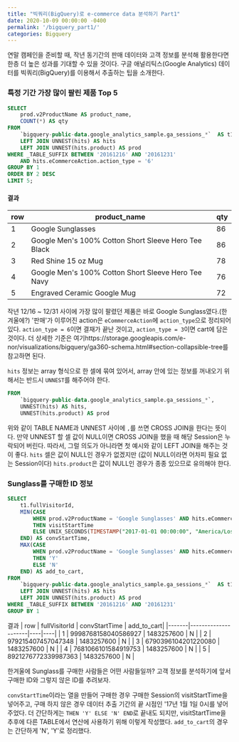```yaml
---
title: "빅쿼리(BigQuery)로 e-commerce data 분석하기 Part1"
date: 2020-10-09 00:00:00 -0400
permalink: '/bigquery_part1/'
categories: Bigquery
---
```


연말 캠페인을 준비할 때, 작년 동기간의 판매 데이터와 고객 정보를 분석해 활용한다면 한층 더 높은 성과를 기대할 수 있을 것이다. 구글 애널리틱스(Google Analytics) 데이터를 빅쿼리(BigQuery)를 이용해서 추출하는 팁을 소개한다.

### 특정 기간 가장 많이 팔린 제품 Top 5

```sql
SELECT
    prod.v2ProductName AS product_name,
    COUNT(*) AS qty
FROM 
    `bigquery-public-data.google_analytics_sample.ga_sessions_*`  AS t1
    LEFT JOIN UNNEST(hits) AS hits
    LEFT JOIN UNNEST(hits.product) AS prod
WHERE _TABLE_SUFFIX BETWEEN '20161216' AND '20161231'
    AND hits.eCommerceAction.action_type = '6'
GROUP BY 1
ORDER BY 2 DESC
LIMIT 5;
```

#### 결과

|  row  |       product_name                                      | qty|
|-------|---------------------------------------------------------|----|
| 1     | Google Sunglasses                                       | 86 |
| 2     | Google Men's 100% Cotton Short Sleeve Hero Tee Black    | 86 |
| 3     | Red Shine 15 oz Mug                                     | 78 |
| 4     | Google Men's 100% Cotton Short Sleeve Hero Tee Navy     | 76 |
| 5     | Engraved Ceramic Google Mug                             | 72 |


작년 12/16 ~ 12/31 사이에 가장 많이 팔렸던 제품은 바로 Google Sunglass였다.(한 겨울에?) '판매'가 이루어진 action은 `eCommerceAction`에 `action_type`으로 정리되어 있다. `action_type = 6`이면 결재가 끝난 것이고, `action_type = 3`이면 cart에 담은 것이다. 더 상세한 기준은 여기https://storage.googleapis.com/e-nor/visualizations/bigquery/ga360-schema.html#section-collapsible-tree를 참고하면 된다.

`hits` 정보는 array 형식으로 한 셀에 묶여 있어서, array 안에 있는 정보를 꺼내오기 위해서는 반드시 `UNNEST`를 해주어야 한다.

```sql
FROM 
    `bigquery-public-data.google_analytics_sample.ga_sessions_*`,
    UNNEST(hits) AS hits,
    UNNEST(hits.product) AS prod
```

위와 같이 TABLE NAME과 UNNEST 사이에 `,`를 쓰면 CROSS JOIN을 한다는 뜻이다. 만약 UNNEST 할 셀 값이 NULL이면 CROSS JOIN을 했을 때 해당 Session은 누락되어 버린다. 따라서, 그럴 의도가 아니라면 첫 예시와 같이 LEFT JOIN을 해주는 것이 좋다. `hits` 셀은 값이 NULL인 경우가 없겠지만 (값이 NULL이라면 어차피 필요 없는 Session이다) `hits.product`은 값이 NULL인 경우가 종종 있으므로 유의해야 한다.

### Sunglass를 구매한 ID 정보

```sql
SELECT
    t1.fullVisitorId,
    MIN(CASE
        WHEN prod.v2ProductName = 'Google Sunglasses' AND hits.eCommerceAction.action_type = '6'
        THEN visitStartTime
        ELSE UNIX_SECONDS(TIMESTAMP("2017-01-01 00:00:00", "America/Los_Angeles"))
    END) AS convStartTime,
    MAX(CASE
        WHEN prod.v2ProductName = 'Google Sunglasses' AND hits.eCommerceAction.action_type = '3'
        THEN 'Y'
        ELSE 'N'
    END) AS add_to_cart,
FROM 
    `bigquery-public-data.google_analytics_sample.ga_sessions_*`  AS t1
    LEFT JOIN UNNEST(hits) AS hits
    LEFT JOIN UNNEST(hits.product) AS prod
WHERE _TABLE_SUFFIX BETWEEN '20161216' AND '20161231'
GROUP BY 1
```

결과
|  row  |    fullVisitorId    | convStartTime | add_to_cart|
|-------|---------------------|----|----|
| 1     | 9998768158040586927 | 1483257600 | N |
| 2     | 979215407457047348 | 1483257600 | N |
| 3     | 6790396104201220080 | 1483257600 | N |
| 4     | 7681066101584919753  | 1483257600 | N |
| 5     | 8921276772339987363 | 1483257600 | N |

한겨울에 Sunglass를 구매한 사람들은 어떤 사람들일까? 고객 정보를 분석하기에 앞서 구매한 ID와 그렇지 않은 ID를 추려보자.

`convStartTime`이라는 열을 만들어 구매한 경우 구매한 Session의 visitStartTime을 넣어주고, 구매 하지 않은 경우 데이터 추출 기간의 끝 시점인 '17년 1월 1일 0시를 넣어주었다. 더 간단하게는 `THEN 'Y' ELSE 'N' END`로 끝내도 되지만, visitStartTime을 추후에 다른 TABLE에서 연산에 사용하기 위해 이렇게 작성했다. `add_to_cart`의 경우는 간단하게 'N', 'Y'로 정리했다.

